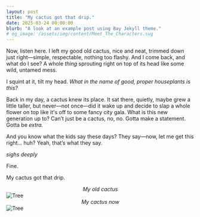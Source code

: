 ```yaml
---
layout: post
title: "My cactus got that drip."
date: 2025-03-24 00:00:00
blurb: "A look at an example post using Bay Jekyll theme."
# og_image: /assets/img/content/Meet_The_Characters.svg
---
```


Now, listen here. I left my good old cactus, nice and neat, trimmed down just right—simple, respectable, nothing too flashy. And I come back, and what do I see? A whole <i>thing</i> sprouting right on top of its head like some wild, untamed mess.

I squint at it, tilt my head. <i>What in the name of good, proper houseplants is this?</i>

Back in my day, a cactus knew its place. It sat there, quietly, maybe grew a little taller, but never—not once—did it wake up and decide to slap a whole flower on top like it's off to some fancy city gala. What is this new generation up to? Can’t just be a cactus, no, no. Gotta make a statement. Gotta be <i>extra.</i>

And you know what the kids say these days? They say—now, let me get this right... huh? Yeah, that’s what they say.

<i>sighs deeply</i>

Fine.

My cactus got that drip.

<center><i> My old cactus </i></center>
<img src="{{ "/assets/img/old_cactus.jpeg" | absolute_url }}" alt="Tree" class="post-pic"/>

<center><i>My cactus now </i></center>
<img src="{{ "/assets/img/new_cactus.jpeg" | absolute_url }}" alt="Tree" class="post-pic"/>
